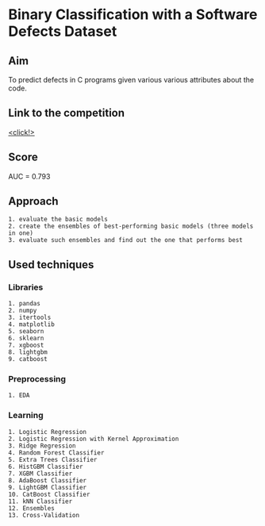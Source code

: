 # Binary Classification with a Software Defects Dataset
## Aim
To predict defects in C programs given various various attributes about the code.
## Link to the competition
[\<click!\>](https://www.kaggle.com/competitions/playground-series-s3e23)
## Score
AUC = 0.793
## Approach
    1. evaluate the basic models
    2. create the ensembles of best-performing basic models (three models in one)
    3. evaluate such ensembles and find out the one that performs best
## Used techniques
### Libraries
    1. pandas
    2. numpy
    3. itertools
    4. matplotlib
    5. seaborn
    6. sklearn
    7. xgboost
    8. lightgbm
    9. catboost
### Preprocessing
    1. EDA
### Learning
    1. Logistic Regression
    2. Logistic Regression with Kernel Approximation
    3. Ridge Regression
    4. Random Forest Classifier
    5. Extra Trees Classifier
    6. HistGBM Classifier
    7. XGBM Classifier
    8. AdaBoost Classifier
    9. LightGBM Classifier
    10. CatBoost Classifier
    11. kNN Classifier
    12. Ensembles
    13. Cross-Validation
